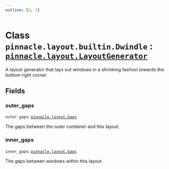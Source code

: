 ```yaml
---
outline: [2, 3]
---
```


# Class `pinnacle.layout.builtin.Dwindle` : <code><a href="/lua-reference/0.1.0-alpha.2/classes/pinnacle.layout.LayoutGenerator">pinnacle.layout.LayoutGenerator</a></code>


A layout generator that lays out windows in a shrinking fashion towards the bottom right corner.

## Fields

### outer_gaps

`outer_gaps`: <code><a href="/lua-reference/0.1.0-alpha.2/aliases/pinnacle.layout.Gaps">pinnacle.layout.Gaps</a></code>

The gaps between the outer container and this layout.

### inner_gaps

`inner_gaps`: <code><a href="/lua-reference/0.1.0-alpha.2/aliases/pinnacle.layout.Gaps">pinnacle.layout.Gaps</a></code>

The gaps between windows within this layout.


